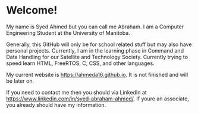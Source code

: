 # Welcome!

My name is Syed Ahmed but you can call me Abraham. I am a Computer Engineering Student at the University of Manitoba.

Generally, this GitHub will only be for school related stuff but may also have personal projects. 
Currently, I am in the learning phase in Command and Data Handling for our Satellite and Technology Society. Currently trying to speed learn HTML, FreeRTOS, C, CSS, and other languages.

My current website is https://ahmeda16.github.io. It is not finished and will be later on.

If you need to contact me then you should via LinkedIn at https://www.linkedin.com/in/syed-abraham-ahmed/. If youre an associate, you already should have my information.
